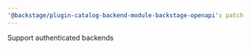 ```yaml
---
'@backstage/plugin-catalog-backend-module-backstage-openapi': patch
---
```


Support authenticated backends

